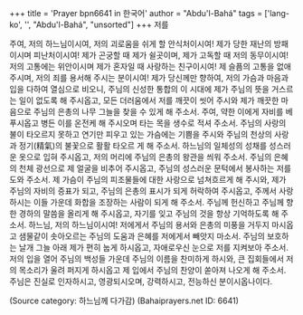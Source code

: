 +++
title = 'Prayer bpn6641 in 한국어'
author = "Abdu'l-Bahá"
tags = ['lang-ko', '', "Abdu'l-Bahá", "unsorted"]
+++
저를

주여, 저의 하느님이시여, 저의 괴로움을 쉬게 할 안식처이시여! 제가 당한 재난의 방패이시며 피난처이시여! 제가 곤궁할 때 제가 쉴곳이며, 제가 고독할 때 저의 동무이시여! 저의 고통에는 위안이시며 제가 혼자일 때 사랑하는 친구이시여! 제 슬픔의 고통을 없애 주시며, 저의 죄를 용서해 주시는 분이시여!
제가 당신께만 향하여, 저의 가슴과 마음과 입을 다하여 열심으로 비오니, 주님의 신성한 통합의 이 시대에 제가 주님의 뜻을 거스르는 일이 없도록 해 주시옵고, 모든 더러움에서 저를 깨끗이 씻어 주시와 제가 깨끗한 마음으로 주님의 은총의 나무 그늘을 찾을 수 있게 해 주소서. 주여, 약한 이에게 자비를 베푸시옵고 병든 이를 온전케 해 주시오며 타는 목을 생수로 적셔 주소서.
주님의 사랑의 불이 타오르지 못하고 연기만 피우고 있는 가슴에는 기쁨을 주시와 주님의 천상의 사랑과 정기(精氣)의 불꽃으로 활활 타오르 게 해 주소서.
하느님의 일체성의 성채를 성스러운 옷으로 입혀 주시옵고, 저의 머리에 주님의 은총의 왕관을 씌워 주소서.
주님의 은혜의 천체 광선으로 제 얼굴을 비추어 주시옵고, 주님의 성스러운 문턱에서 봉사하는 저를 도와 주소서.
제 가슴이 주님의 피조물들에 대한 사랑으로 넘쳐흐르게 해 주시와, 제가 주님의 자비의 증표가 되고, 주님의 은총의 표시가 되게 허락하여 주시옵고, 주께서 사랑하시는 이들 가운데 화합을 조장하는 사람이 되게 해 주소서. 주님께 헌신하고 주님께 향한 경하의 말씀을 올리게 해 주시옵고, 자기를 잊고 주님의 것을 항상 기억하도록 해 주소서.
하느님, 저의 하느님이시여! 저에게서 주님의 용서와 은총의 미풍을 거두지 마시옵고 샘물같이 솟아오르는 주님의 도움과 은혜를 저에게서 빼앗지 마소서. 주님의 보호하는 날개 그늘 아래 제가 편히 눕게 하시옵고, 자애로우신 눈으로 저를 지켜보아 주소서.
저의 입을 열어 주님의 백성들 가운데 주님의 이름을 찬미하게 하시와, 큰 집회들에서 저의 목소리가 울려 퍼지게 하시옵고 제 입에서 주님의 찬양이 쏟아져 나오게 해 주소서.
주님은 진실로 인자하시고, 영광되시오며, 강력하시고, 전능하신 분이시옵나이다.

(Source category: 하느님께 다가감)
(Bahaiprayers.net ID: 6641)

